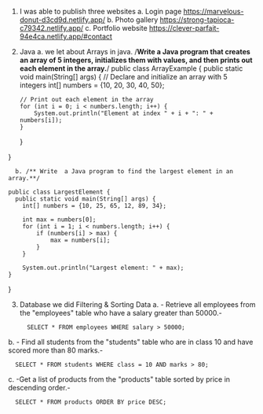 1. I was able to publish three websites 
      a.	 Login page  https://marvelous-donut-d3cd9d.netlify.app/ 
      b.	Photo gallery  https://strong-tapioca-c79342.netlify.app/ 
      c.	Portfolio website  https://clever-parfait-94e4ca.netlify.app/#contact




 2. Java
    a. we let about Arrays in java.
    /**Write a Java program that creates an array of 5 integers,
    initializes them with values,
    and then prints out each element in the array.**/
public class ArrayExample {
    public static void main(String[] args) {
        // Declare and initialize an array with 5 integers
        int[] numbers = {10, 20, 30, 40, 50};

        // Print out each element in the array
        for (int i = 0; i < numbers.length; i++) {
            System.out.println("Element at index " + i + ": " + numbers[i]);
        }

    }

}



      b. /** Write  a Java program to find the largest element in an array.**/

    public class LargestElement {
      public static void main(String[] args) {
        int[] numbers = {10, 25, 65, 12, 89, 34};

        int max = numbers[0];
        for (int i = 1; i < numbers.length; i++) {
            if (numbers[i] > max) {
                max = numbers[i];
            }
        }

        System.out.println("Largest element: " + max);
    }
}



3. Database
         we did Filtering & Sorting Data 
  a.  - Retrieve all employees from the "employees"
      table who have a salary greater than 50000.-

         SELECT * FROM employees WHERE salary > 50000;


 b.  -  Find all students from the "students" table
   who are in class 10 and have scored more than 80 marks.-

      SELECT * FROM students WHERE class = 10 AND marks > 80;

c. -Get a list of products from the "products" 
      table sorted by price in descending order.-
            
      SELECT * FROM products ORDER BY price DESC;

      







    
    
